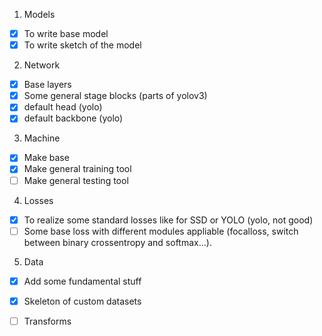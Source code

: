1) Models

- [x] To write base model
- [x] To write sketch of the model

2) Network

- [x] Base layers
- [x] Some general stage blocks (parts of yolov3)
- [x] default head (yolo)
- [x] default backbone (yolo)

3) Machine

- [x] Make base
- [x] Make general training tool
- [ ] Make general testing tool

4) Losses

- [x] To realize some standard losses like for SSD or YOLO (yolo, not good)
- [ ] Some base loss with different modules appliable (focalloss, switch between binary crossentropy and softmax...).

5) Data

- [x] Add some fundamental stuff
- [x] Skeleton of custom datasets
- [ ] Transforms


